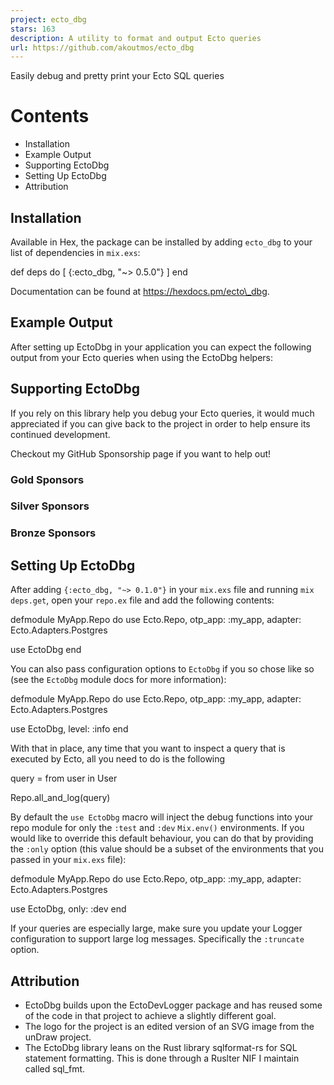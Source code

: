 ```yaml
---
project: ecto_dbg
stars: 163
description: A utility to format and output Ecto queries
url: https://github.com/akoutmos/ecto_dbg
---
```


Easily debug and pretty print your Ecto SQL queries

  

Contents
========

-   Installation
-   Example Output
-   Supporting EctoDbg
-   Setting Up EctoDbg
-   Attribution

Installation
------------

Available in Hex, the package can be installed by adding `ecto_dbg` to your list of dependencies in `mix.exs`:

def deps do
  \[
    {:ecto\_dbg, "~> 0.5.0"}
  \]
end

Documentation can be found at https://hexdocs.pm/ecto\_dbg.

Example Output
--------------

After setting up EctoDbg in your application you can expect the following output from your Ecto queries when using the EctoDbg helpers:

Supporting EctoDbg
------------------

If you rely on this library help you debug your Ecto queries, it would much appreciated if you can give back to the project in order to help ensure its continued development.

Checkout my GitHub Sponsorship page if you want to help out!

### Gold Sponsors

### Silver Sponsors

### Bronze Sponsors

Setting Up EctoDbg
------------------

After adding `{:ecto_dbg, "~> 0.1.0"}` in your `mix.exs` file and running `mix deps.get`, open your `repo.ex` file and add the following contents:

defmodule MyApp.Repo do
  use Ecto.Repo,
    otp\_app: :my\_app,
    adapter: Ecto.Adapters.Postgres

  use EctoDbg
end

You can also pass configuration options to `EctoDbg` if you so chose like so (see the `EctoDbg` module docs for more information):

defmodule MyApp.Repo do
  use Ecto.Repo,
    otp\_app: :my\_app,
    adapter: Ecto.Adapters.Postgres

  use EctoDbg, level: :info
end

With that in place, any time that you want to inspect a query that is executed by Ecto, all you need to do is the following

query \= from user in User

Repo.all\_and\_log(query)

By default the `use EctoDbg` macro will inject the debug functions into your repo module for only the `:test` and `:dev` `Mix.env()` environments. If you would like to override this default behaviour, you can do that by providing the `:only` option (this value should be a subset of the environments that you passed in your `mix.exs` file):

defmodule MyApp.Repo do
  use Ecto.Repo,
    otp\_app: :my\_app,
    adapter: Ecto.Adapters.Postgres

  use EctoDbg, only: :dev
end

If your queries are especially large, make sure you update your Logger configuration to support large log messages. Specifically the `:truncate` option.

Attribution
-----------

-   EctoDbg builds upon the EctoDevLogger package and has reused some of the code in that project to achieve a slightly different goal.
-   The logo for the project is an edited version of an SVG image from the unDraw project.
-   The EctoDbg library leans on the Rust library sqlformat-rs for SQL statement formatting. This is done through a Ruslter NIF I maintain called sql\_fmt.
